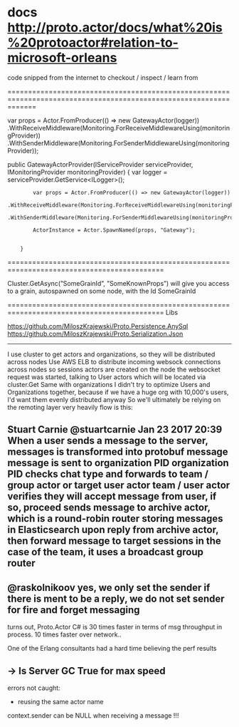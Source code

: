 docs
http://proto.actor/docs/what%20is%20protoactor#relation-to-microsoft-orleans
===================================================================================================================


code snipped from the internet to checkout / inspect / learn from

===================================================================================================================


var props = Actor.FromProducer(() => new GatewayActor(logger))
              .WithReceiveMiddleware(Monitoring.ForReceiveMiddlewareUsing(monitoringProvider))
              .WithSenderMiddleware(Monitoring.ForSenderMiddlewareUsing(monitoringProvider));



 public GatewayActorProvider(IServiceProvider serviceProvider, IMonitoringProvider monitoringProvider)
        {
            var logger = serviceProvider.GetService<ILogger<GatewayActor>>();

            var props = Actor.FromProducer(() => new GatewayActor(logger))
                .WithReceiveMiddleware(Monitoring.ForReceiveMiddlewareUsing(monitoringProvider))
                .WithSenderMiddleware(Monitoring.ForSenderMiddlewareUsing(monitoringProvider));

            ActorInstance = Actor.SpawnNamed(props, "Gateway");

       
        }


============================================================================================

Cluster.GetAsync(”SomeGrainId”, ”SomeKnownProps”) will give you access to a grain, autospawned on some node, with the Id SomeGrainId


============================================================================================
Libs


https://github.com/MiloszKrajewski/Proto.Persistence.AnySql
https://github.com/MiloszKrajewski/Proto.Serialization.Json

-----

I use cluster to get actors and organizations, so they will be distributed across nodes
Use AWS ELB to distribute incoming websock connections across nodes
so sessions actors are created on the node the websocket request was started, talking to User actors which will be located via cluster.Get
Same with organizations
I didn't try to optimize Users and Organizations together, because if we have a huge org with 10,000's users, I'd want them evenly distributed anyway
So we'll ultimately be relying on the remoting layer very heavily 
flow is this:

Stuart Carnie @stuartcarnie Jan 23 2017 20:39
When a user sends a message to the server,
messages is transformed into protobuf message
message is sent to organization PID
organization PID checks chat type and forwards to team / group actor or target user actor
team / user actor verifies they will accept message from user, if so, proceed
sends message to archive actor, which is a round-robin router storing messages in Elasticsearch
upon reply from archive actor, then forward message to target sessions
in the case of the team, it uses a broadcast group router
------

@raskolnikoov yes, we only set the sender if there is ment to be a reply, we do not set sender for fire and forget messaging
--

turns out, Proto.Actor C# is 30 times faster in terms of msg throughput in process.
10 times faster over network..

One of the Erlang consultants had a hard time believing the perf results

-> Is Server GC True for max speed
------


errors not caught:
- reusing the same actor name



context.sender can be NULL when receiving a message !!!